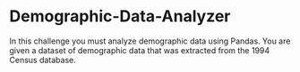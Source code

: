 # Demographic-Data-Analyzer
In this challenge you must analyze demographic data using Pandas. You are given a dataset of demographic data that was extracted from the 1994 Census database.
